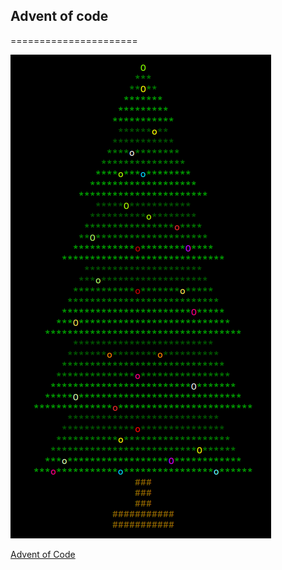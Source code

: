## Advent of code
======================

![logo](https://github.com/argv1/advent-of-code/blob/master/img/logo.png)

[Advent of Code](https://adventofcode.com/)

